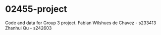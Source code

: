 # 02455-project
Code and data for Group 3 project.
Fabian Wilshues de Chavez - s233413
Zhanhui Qu - s242603

